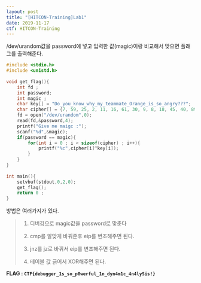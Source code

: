 ```yaml
---
layout: post
title: "[HITCON-Training]Lab1"
date: 2019-11-17
ctf: HITCON-Training
---
```


/dev/urandom값을 password에 넣고 입력한 값(magic)이랑 비교해서 맞으면 플래그를 출력해준다.

```c
#include <stdio.h>
#include <unistd.h>
 
void get_flag(){
    int fd ;
    int password;
    int magic ;
    char key[] = "Do_you_know_why_my_teammate_Orange_is_so_angry???";
    char cipher[] = {7, 59, 25, 2, 11, 16, 61, 30, 9, 8, 18, 45, 40, 89, 10, 0, 30, 22, 0, 4, 85, 22, 8, 31, 7, 1, 9, 0, 126, 28, 62, 10, 30, 11, 107, 4, 66, 60, 44, 91, 49, 85, 2, 30, 33, 16, 76, 30, 66};
    fd = open("/dev/urandom",0);
    read(fd,&password,4);
    printf("Give me maigc :");
    scanf("%d",&magic);
    if(password == magic){
        for(int i = 0 ; i < sizeof(cipher) ; i++){
            printf("%c",cipher[i]^key[i]);
        }
    }
}
 
int main(){
    setvbuf(stdout,0,2,0);
    get_flag();
    return 0 ;
}
```

방법은 여러가지가 있다.

> 1. 디버깅으로 magic값을 password로 맞춘다
>
> 2. cmp를 알맞게 바꿔준후 eip를 변조해주면 된다.
>
> 3. jnz를 jz로 바꿔서 eip를 변조해주면 된다.
>
> 4. 테이블 값 긁어서 XOR해주면 된다.

**FLAG : `CTF{debugger_1s_so_p0werful_1n_dyn4m1c_4n4lySis!}`**